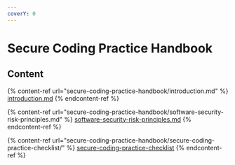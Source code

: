 ```yaml
---
coverY: 0
---
```


# Secure Coding Practice Handbook

## Content

{% content-ref url="secure-coding-practice-handbook/introduction.md" %}
[introduction.md](secure-coding-practice-handbook/introduction.md)
{% endcontent-ref %}

{% content-ref url="secure-coding-practice-handbook/software-security-risk-principles.md" %}
[software-security-risk-principles.md](secure-coding-practice-handbook/software-security-risk-principles.md)
{% endcontent-ref %}

{% content-ref url="secure-coding-practice-handbook/secure-coding-practice-checklist/" %}
[secure-coding-practice-checklist](secure-coding-practice-handbook/secure-coding-practice-checklist/)
{% endcontent-ref %}
